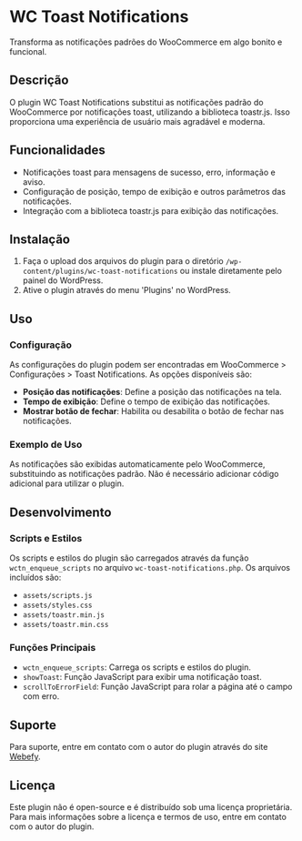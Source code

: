 # WC Toast Notifications

Transforma as notificações padrões do WooCommerce em algo bonito e funcional.

## Descrição

O plugin WC Toast Notifications substitui as notificações padrão do WooCommerce por notificações toast, utilizando a biblioteca toastr.js. Isso proporciona uma experiência de usuário mais agradável e moderna.

## Funcionalidades

- Notificações toast para mensagens de sucesso, erro, informação e aviso.
- Configuração de posição, tempo de exibição e outros parâmetros das notificações.
- Integração com a biblioteca toastr.js para exibição das notificações.

## Instalação

1. Faça o upload dos arquivos do plugin para o diretório `/wp-content/plugins/wc-toast-notifications` ou instale diretamente pelo painel do WordPress.
2. Ative o plugin através do menu 'Plugins' no WordPress.

## Uso

### Configuração

As configurações do plugin podem ser encontradas em WooCommerce > Configurações > Toast Notifications. As opções disponíveis são:

- **Posição das notificações**: Define a posição das notificações na tela.
- **Tempo de exibição**: Define o tempo de exibição das notificações.
- **Mostrar botão de fechar**: Habilita ou desabilita o botão de fechar nas notificações.

### Exemplo de Uso

As notificações são exibidas automaticamente pelo WooCommerce, substituindo as notificações padrão. Não é necessário adicionar código adicional para utilizar o plugin.

## Desenvolvimento

### Scripts e Estilos

Os scripts e estilos do plugin são carregados através da função `wctn_enqueue_scripts` no arquivo `wc-toast-notifications.php`. Os arquivos incluídos são:

- `assets/scripts.js`
- `assets/styles.css`
- `assets/toastr.min.js`
- `assets/toastr.min.css`

### Funções Principais

- `wctn_enqueue_scripts`: Carrega os scripts e estilos do plugin.
- `showToast`: Função JavaScript para exibir uma notificação toast.
- `scrollToErrorField`: Função JavaScript para rolar a página até o campo com erro.

## Suporte

Para suporte, entre em contato com o autor do plugin através do site [Webefy](https://webefy.com.br/).

## Licença

Este plugin não é open-source e é distribuído sob uma licença proprietária. Para mais informações sobre a licença e termos de uso, entre em contato com o autor do plugin.